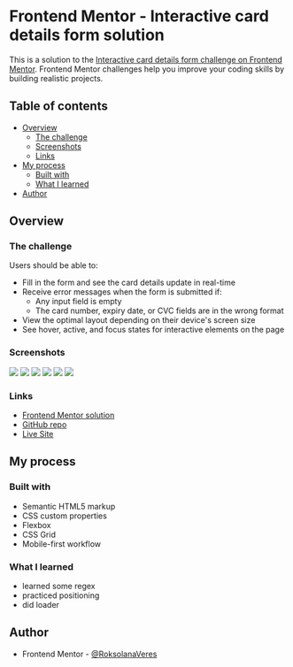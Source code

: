 # Frontend Mentor - Interactive card details form solution

This is a solution to the [Interactive card details form challenge on Frontend Mentor](https://www.frontendmentor.io/challenges/interactive-card-details-form-XpS8cKZDWw). Frontend Mentor challenges help you improve your coding skills by building realistic projects.

## Table of contents

- [Overview](#overview)
  - [The challenge](#the-challenge)
  - [Screenshots](#screenshots)
  - [Links](#links)
- [My process](#my-process)
  - [Built with](#built-with)
  - [What I learned](#what-i-learned)
- [Author](#author)

## Overview

### The challenge

Users should be able to:

- Fill in the form and see the card details update in real-time
- Receive error messages when the form is submitted if:
  - Any input field is empty
  - The card number, expiry date, or CVC fields are in the wrong format
- View the optimal layout depending on their device's screen size
- See hover, active, and focus states for interactive elements on the page

### Screenshots

![](./screenshots/desktop_empty.png)
![](./screenshots/desktop_error.png)
![](./screenshots/desktop_success.png)
![](./screenshots/mobile_empty.png)
![](./screenshots/mobile_error.png)
![](./screenshots/mobile_success.png)

### Links

- [Frontend Mentor solution](https://www.frontendmentor.io/solutions/responsive-interactive-card-form-with-mobilefirst-approach-Ndg_p0Wm4N)
- [GitHub repo](https://github.com/RoksolanaVeres/Interactive-card-details-form)
- [Live Site](https://roksolanaveres.github.io/Interactive-card-details-form/)

## My process

### Built with

- Semantic HTML5 markup
- CSS custom properties
- Flexbox
- CSS Grid
- Mobile-first workflow

### What I learned

- learned some regex
- practiced positioning
- did loader

## Author

- Frontend Mentor - [@RoksolanaVeres](https://www.frontendmentor.io/profile/RoksolanaVeres)
